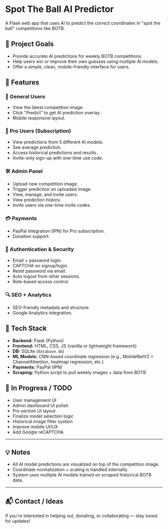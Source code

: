 # Spot The Ball AI Predictor

A Flask web app that uses AI to predict the correct coordinates in "spot the ball" competitions like BOTB.

## 🎯 Project Goals

- Provide accurate AI predictions for weekly BOTB competitions.
- Help users win or improve their own guesses using multiple AI models.
- Offer a simple, clean, mobile-friendly interface for users.

## 🧠 Features

### 👤 General Users
- View the latest competition image.
- Click "Predict" to get AI prediction overlay.
- Mobile responsive layout.

### 🚀 Pro Users (Subscription)
- View predictions from 5 different AI models.
- See average prediction.
- Access historical predictions and results.
- Invite-only sign-up with one-time use code.

### 🛠️ Admin Panel
- Upload new competition image.
- Trigger prediction on uploaded image.
- View, manage, and invite users.
- View prediction history.
- Invite users via one-time invite codes.

### 💳 Payments
- PayPal integration (IPN) for Pro subscription.
- Donation support.

### 🔐 Authentication & Security
- Email + password login.
- CAPTCHA on signup/login.
- Reset password via email.
- Auto logout from other sessions.
- Role-based access control.

### 🔍 SEO + Analytics
- SEO-friendly metadata and structure.
- Google Analytics integration.

## 🧰 Tech Stack

- **Backend:** Flask (Python)
- **Frontend:** HTML, CSS, JS (vanilla or lightweight framework)
- **DB:** SQLite (`database.db`)
- **ML Models:** CNN-based coordinate regression (e.g., MobileNetV2 + ChannelAttention, heatmap regression, etc.)
- **Payments:** PayPal (IPN)
- **Scraping:** Python script to pull weekly images + data from BOTB

## 🧪 In Progress / TODO

- User management UI
- Admin dashboard UI polish
- Pro section UI layout
- Finalize model selection logic
- Historical image filter system
- Improve mobile UI/UX
- Add Google reCAPTCHA

---

## 💡 Notes

- All AI model predictions are visualized on top of the competition image.
- Coordinate normalization + scaling is handled internally.
- System uses multiple AI models trained on scraped historical BOTB data.

---

## 📬 Contact / Ideas

If you're interested in helping out, donating, or collaborating — stay tuned for updates!